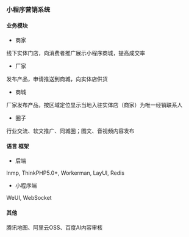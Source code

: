 ### 小程序营销系统

#### 业务模块
- 商家

线下实体门店，向消费者推广展示小程序商城，提高成交率
- 厂家

发布产品，申请推送到商城，向实体店供货

- 商城

厂家发布产品，按区域定位显示当地入驻实体店（商家）为唯一经销联系人

- 圈子

行业交流、软文推广、同城圈；图文、音视频内容发布


#### 语言 框架

- 后端

lnmp, ThinkPHP5.0+, Workerman, LayUI, Redis

- 小程序端

WeUI, WebSocket

#### 其他
腾讯地图、阿里云OSS、百度AI内容审核

